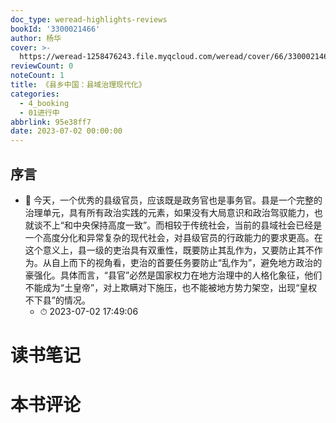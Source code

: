 ```yaml
---
doc_type: weread-highlights-reviews
bookId: '3300021466'
author: 杨华
cover: >-
  https://weread-1258476243.file.myqcloud.com/weread/cover/66/3300021466/t7_3300021466.jpg
reviewCount: 0
noteCount: 1
title: 《县乡中国：县域治理现代化》
categories:
  - 4_booking
  - 01进行中
abbrlink: 95e38ff7
date: 2023-07-02 00:00:00
---
```



## 序言


- 📌 今天，一个优秀的县级官员，应该既是政务官也是事务官。县是一个完整的治理单元，具有所有政治实践的元素，如果没有大局意识和政治驾驭能力，也就谈不上“和中央保持高度一致”。而相较于传统社会，当前的县域社会已经是一个高度分化和异常复杂的现代社会，对县级官员的行政能力的要求更高。在这个意义上，县一级的吏治具有双重性，既要防止其乱作为，又要防止其不作为。从自上而下的视角看，吏治的首要任务要防止“乱作为”，避免地方政治的豪强化。具体而言，“县官”必然是国家权力在地方治理中的人格化象征，他们不能成为“土皇帝”，对上欺瞒对下施压，也不能被地方势力架空，出现“皇权不下县”的情况。 
    - ⏱ 2023-07-02 17:49:06 

# 读书笔记


# 本书评论
